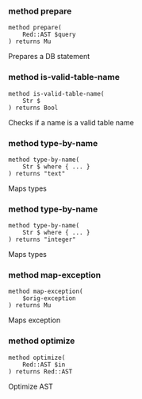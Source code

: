 ### method prepare

```perl6
method prepare(
    Red::AST $query
) returns Mu
```

Prepares a DB statement

### method is-valid-table-name

```perl6
method is-valid-table-name(
    Str $
) returns Bool
```

Checks if a name is a valid table name

### method type-by-name

```perl6
method type-by-name(
    Str $ where { ... }
) returns "text"
```

Maps types

### method type-by-name

```perl6
method type-by-name(
    Str $ where { ... }
) returns "integer"
```

Maps types

### method map-exception

```perl6
method map-exception(
    $orig-exception
) returns Mu
```

Maps exception

### method optimize

```perl6
method optimize(
    Red::AST $in
) returns Red::AST
```

Optimize AST

